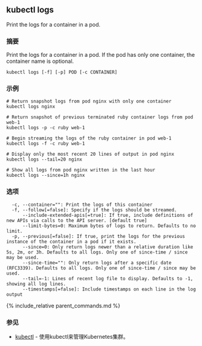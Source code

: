---
---

## kubectl logs

Print the logs for a container in a pod.

### 摘要


Print the logs for a container in a pod. If the pod has only one container, the container name is optional.

```
kubectl logs [-f] [-p] POD [-c CONTAINER]
```

### 示例

```
# Return snapshot logs from pod nginx with only one container
kubectl logs nginx

# Return snapshot of previous terminated ruby container logs from pod web-1
kubectl logs -p -c ruby web-1

# Begin streaming the logs of the ruby container in pod web-1
kubectl logs -f -c ruby web-1

# Display only the most recent 20 lines of output in pod nginx
kubectl logs --tail=20 nginx

# Show all logs from pod nginx written in the last hour
kubectl logs --since=1h nginx
```

### 选项

```
  -c, --container="": Print the logs of this container
  -f, --follow[=false]: Specify if the logs should be streamed.
      --include-extended-apis[=true]: If true, include definitions of new APIs via calls to the API server. [default true]
      --limit-bytes=0: Maximum bytes of logs to return. Defaults to no limit.
  -p, --previous[=false]: If true, print the logs for the previous instance of the container in a pod if it exists.
      --since=0: Only return logs newer than a relative duration like 5s, 2m, or 3h. Defaults to all logs. Only one of since-time / since may be used.
      --since-time="": Only return logs after a specific date (RFC3339). Defaults to all logs. Only one of since-time / since may be used.
      --tail=-1: Lines of recent log file to display. Defaults to -1, showing all log lines.
      --timestamps[=false]: Include timestamps on each line in the log output
```

{% include_relative parent_commands.md %}

### 参见

* [kubectl](kubectl.md)	 - 使用kubectl来管理Kubernetes集群。
